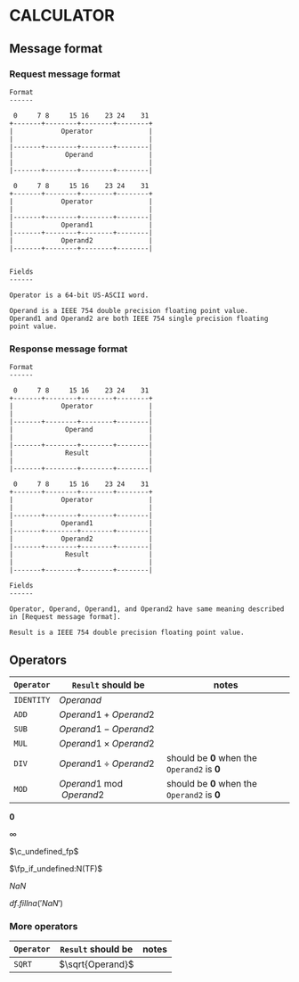# CALCULATOR

## Message format

### Request message format

```text
Format
------

 0     7 8     15 16    23 24    31
+-------+--------+--------+--------+
|            Operator              |
|                                  |
|-------+--------+--------+--------|
|             Operand              |
|                                  |
|-------+--------+--------+--------|

 0     7 8     15 16    23 24    31
+-------+--------+--------+--------+
|            Operator              |
|                                  |
|-------+--------+--------+--------|
|            Operand1              |
|-------+--------+--------+--------|
|            Operand2              |
|-------+--------+--------+--------|


Fields
------

Operator is a 64-bit US-ASCII word.

Operand is a IEEE 754 double precision floating point value.
Operand1 and Operand2 are both IEEE 754 single precision floating point value.
```

### Response message format

```text
Format
------

 0     7 8     15 16    23 24    31
+-------+--------+--------+--------+
|            Operator              |
|                                  |
|-------+--------+--------+--------|
|             Operand              |
|                                  |
|-------+--------+--------+--------|
|             Result               |
|                                  |
|-------+--------+--------+--------|

 0     7 8     15 16    23 24    31
+-------+--------+--------+--------+
|            Operator              |
|                                  |
|-------+--------+--------+--------|
|            Operand1              |
|-------+--------+--------+--------|
|            Operand2              |
|-------+--------+--------+--------|
|             Result               |
|                                  |
|-------+--------+--------+--------|

Fields
------

Operator, Operand, Operand1, and Operand2 have same meaning described in [Request message format].

Result is a IEEE 754 double precision floating point value.
```

## Operators

| `Operator`            | `Result` should be           | notes                                                          |
|-----------------------|------------------------------|----------------------------------------------------------------|
| <code>IDENTITY</code> | $`Operanad`$                 |                                                                |
| <code>ADD</code>      | $`Operand1 + Operand2`$      |                                                                |
| <code>SUB</code>      | $`Operand1 - Operand2`$      |                                                                |
| <code>MUL</code>      | $`Operand1 \times Operand2`$ |                                                                |
| <code>DIV</code>      | $`Operand1 \div Operand2`$   | should be $`\mathbf{0}`$ when the `Operand2` is $`\mathbf{0}`$ |
| <code>MOD</code>      | $`Operand1 \bmod Operand2`$  | should be $`\mathbf{0}`$ when the `Operand2` is $`\mathbf{0}`$ |

$`\mathbf{0}`$

$`\infty`$

$`\c_undefined_fp`$

$`\fp_if_undefined:N(TF)`$

$`NaN`$

$`df.fillna('NaN')`$



### More operators

| `Operator`        | `Result` should be | notes |
|-------------------|--------------------|-------|
| <code>SQRT</code> | $`\sqrt{Operand}`$ |       |

